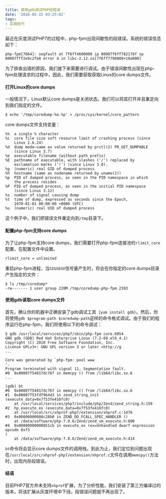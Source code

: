 ```yaml
---
title: 使用gdb调试PHP段错误
date: '2016-05-15 03:25:02'
tags:
- 实践技巧
---
```


最近在灰度测试PHP7的过程中，php-fpm出现间歇性的段错误。系统的错误信息如下：

```
php-fpm[7664]: segfault at 7f6ff4600000 ip 00007f6ff782176f sp 00007fff2e9c2fe8 error 4 in libc-2.12.so[7f6ff7798000+18a000]
```

为了排查出错的原因，我们接下来需要进行调试。由于错误间歇性出现在php-fpm处理请求的过程中，因此，我们需要获取获取Linux的core dumps文件。

#### 打开Linux的core dumps

一般情况下，Linux默认core dumps是关闭状态。我们可以将其打开并且重定向到我们指定的文件。

```shell
$ echo '/tmp/coredump-%e.%p' > /proc/sys/kernel/core_pattern
```

core dumps文件支持变量：

```shell
%%  a single % character
%c  core file size soft resource limit of crashing process (since
    Linux 2.6.24)
%d  dump mode—same as value returned by prctl(2) PR_GET_DUMPABLE
    (since Linux 3.7)
%e  executable filename (without path prefix)
%E  pathname of executable, with slashes ('/') replaced by
    exclamation marks ('!') (since Linux 3.0).
%g  (numeric) real GID of dumped process
%h  hostname (same as nodename returned by uname(2))
%p  PID of dumped process, as seen in the PID namespace in which
    the process resides
%P  PID of dumped process, as seen in the initial PID namespace
    (since Linux 3.12)
%s  number of signal causing dump
%t  time of dump, expressed as seconds since the Epoch,
    1970-01-01 00:00:00 +0000 (UTC)
%u  (numeric) real UID of dumped process
```

这个例子中，我们把错误文件重定向到`/tmp`目录下。

#### 配置php-fpm支持core dumps

为了让php-fpm支持core dumps，我们需要打开php-fpm连接池的`rlimit_core`配置，在配置文件中设置。

```
rlimit_core = unlimited
```

重启php-fpm进程，当`SIGSEGV`信号量产生时，将会在你指定的core dumps目录产生指定的文件：

```shell
$ ls /tmp/coredump*
-rw------- 1 user group 220M /tmp/coredump-php-fpm.2393
```

#### 使用gdb读取core dumps文件

首先，确认你的机器中正确安装了gdb调试工具（`yum install gdb`）。然后，你将使用`gdb $program-path $coredump-path`这样的命令格式调试。由于我们的程序运行在php-fpm，我们将使用以下的命令调试：

```shell
$ gdb /usr/local/services/php7/sbin/php-fpm core.6054
GNU gdb (GDB) Red Hat Enterprise Linux (7.2-60.el6_4.1)
Copyright (C) 2010 Free Software Foundation, Inc.
License GPLv3+: GNU GPL version 3 or later <http://g
...

Core was generated by `php-fpm: pool www                                                             '.
Program terminated with signal 11, Segmentation fault.
#0  0x00007f54017dc76f in memcpy () from /lib64/libc.so.6
...

(gdb) bt
#0  0x00007f54017dc76f in memcpy () from /lib64/libc.so.6
#1  0x00007f53fdf96443 in zend_string_init (execute_data=0x7f53fe416fc0)
    at /usr/local/services/php7/include/php/Zend/zend_string.h:159
#2  hp_execute_ex (execute_data=0x7f53fe416fc0)
    at /usr/local/src/xhprof-php7/extension/xhprof.c:1476
#3  0x00000000008c28b0 in ZEND_DO_FCALL_SPEC_HANDLER ()
    at /data/software/php-7.0.6/Zend/zend_vm_execute.h:800
#4  0x00000000008851cb in execute_ex (ex=Unhandled dwarf expression opcode 0xf3
)
    at /data/software/php-7.0.6/Zend/zend_vm_execute.h:414
```

`bt`命令将会显示core dumps文件的调用栈。到此为止，我们定位到问题出现在`/usr/local/src/xhprof-php7/extension/xhprof.c`文件在调用`memcpy()`方法时，出现内存段错误。

#### 结语

目前PHP7官方并未支持`xhprof`扩展，为了分析性能，我们安装了第三方编译过的版本。将该扩展从灰度环境中下线，段错误问题就不再出现了。